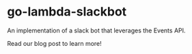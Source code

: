# go-lambda-slackbot
An implementation of a slack bot that leverages the Events API.

Read our blog post to learn more!